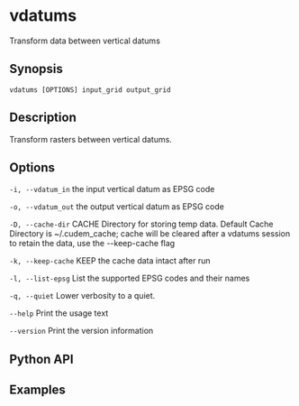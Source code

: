 # vdatums

Transform data between vertical datums

## Synopsis

```
vdatums [OPTIONS] input_grid output_grid
```

## Description

Transform rasters between vertical datums.

## Options

`-i, --vdatum_in`
the input vertical datum as EPSG code

`-o, --vdatum_out`
the output vertical datum as EPSG code

`-D, --cache-dir`
CACHE Directory for storing temp data.
Default Cache Directory is ~/.cudem_cache; cache will be cleared after a vdatums session
to retain the data, use the --keep-cache flag

`-k, --keep-cache`
KEEP the cache data intact after run

`-l, --list-epsg`
List the supported EPSG codes and their names

`-q, --quiet`
Lower verbosity to a quiet.

`--help`
Print the usage text

`--version`
Print the version information

## Python API

## Examples